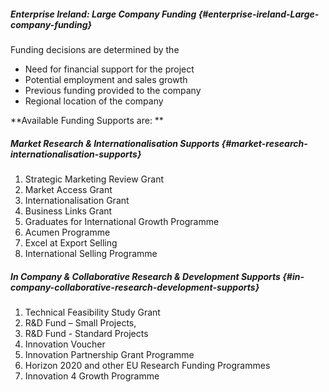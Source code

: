 ##### Enterprise Ireland: Large Company Funding {#enterprise-ireland-Large-company-funding}

Funding decisions are determined by the

* Need for financial support for the project 
* Potential employment and sales growth 
* Previous funding provided to the company 
* Regional location of the company 

**Available Funding Supports are: **

##### Market Research & Internationalisation Supports {#market-research-internationalisation-supports}

1. Strategic Marketing Review Grant 
2. Market Access Grant 
3. Internationalisation Grant 
4. Business Links Grant 
5. Graduates for International Growth Programme
6. Acumen Programme 
7. Excel at Export Selling 
8. International Selling Programme


##### In Company & Collaborative Research & Development Supports {#in-company-collaborative-research-development-supports}

1. Technical Feasibility Study Grant 
2. R&D Fund – Small Projects, 
3. R&D Fund - Standard Projects 
4. Innovation Voucher 
5. Innovation Partnership Grant Programme 
6. Horizon 2020 and other EU Research Funding Programmes 
7. Innovation 4 Growth Programme 

